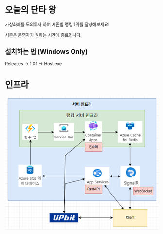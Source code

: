 # 오늘의 단타 왕
가상화폐를 모의투자 하여 시즌별 랭킹 1위를 달성해보세요!

시즌은 운영자가 원하는 시간에 종료됩니다.

## 설치하는 법 (Windows Only)
Releases -> 1.0.1 -> Host.exe

# 인프라
![구조](image.png)
